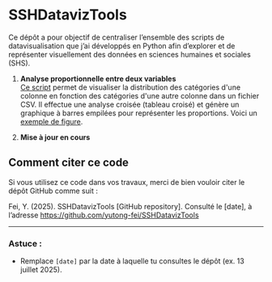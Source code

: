 # SSHDatavizTools

Ce dépôt a pour objectif de centraliser l’ensemble des scripts de datavisualisation que j’ai développés en Python afin d’explorer et de représenter visuellement des données en sciences humaines et sociales (SHS).

1. **Analyse proportionnelle entre deux variables**  
[Ce script](cross_analysis/cross_category_distribution_plot.py) permet de visualiser la distribution des catégories d'une colonne en fonction des catégories d'une autre colonne dans un fichier CSV. Il effectue une analyse croisée (tableau croisé) et génère un graphique à barres empilées pour représenter les proportions. Voici un [exemple de figure](cross_analysis/fig-cross-analysis.png).

2. **Mise à jour en cours** 


## Comment citer ce code

Si vous utilisez ce code dans vos travaux, merci de bien vouloir citer le dépôt GitHub comme suit :

Fei, Y. (2025). SSHDatavizTools [GitHub repository]. Consulté le [date], à l’adresse https://github.com/yutong-fei/SSHDatavizTools

---

### Astuce :  

- Remplace `[date]` par la date à laquelle tu consultes le dépôt (ex. 13 juillet 2025).  

